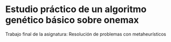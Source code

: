 # Estudio práctico de un algoritmo genético básico sobre onemax
Trabajo final de la asignatura: Resolución de problemas con metaheurísticos
